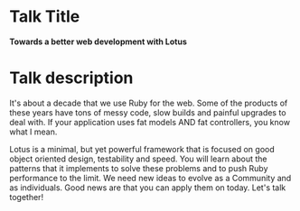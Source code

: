 # Talk Title

**Towards a better web development with Lotus**

# Talk description

It's about a decade that we use Ruby for the web. Some of the products of these years have tons of messy code, slow builds and painful upgrades to deal with. If your application uses fat models AND fat controllers, you know what I mean.

Lotus is a minimal, but yet powerful framework that is focused on good object oriented design, testability and speed. You will learn about the patterns that it implements to solve these problems and to push Ruby performance to the limit. We need new ideas to evolve as a Community and as individuals. Good news are that you can apply them on today. Let's talk together!
